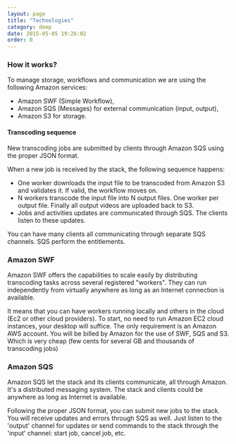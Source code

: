 ```yaml
---
layout: page
title: "Technologies"
category: deep
date: 2015-05-05 19:26:02
order: 0
---
```


### How it works?

To manage storage, workflows and communication we are using the following Amazon services:

   - Amazon SWF (Simple Workflow),
   - Amazon SQS (Messages) for external communication (input, output), 
   - Amazon S3 for storage. 

#### Transcoding sequence

New transcoding jobs are submitted by clients through Amazon SQS using the proper JSON format. 

When a new job is received by the stack, the following sequence happens: 

   - One worker downloads the input file to be transcoded from Amazon S3 and validates it. If valid, the workflow moves on.
   - N workers transcode the input file into N output files. One worker per output file. Finally all output videos are uploaded back to S3.
   - Jobs and activities updates are communicated through SQS. The clients listen to these updates.

You can have many clients all communicating through separate SQS channels. SQS perform the entitlements.

### Amazon SWF

Amazon SWF offers the capabilities to scale easily by distributing transcoding tasks across several registered "workers". They can run independently from virtually anywhere as long as an Internet connection is available.

It means that you can have workers running locally and others in the cloud (Ec2 or other cloud providers). To start, no need to run Amazon EC2 cloud instances, your desktop will suffice. The only requirement is an Amazon AWS account. You will be billed by Amazon for the use of SWF, SQS and S3. Which is very cheap (few cents for several GB and thousands of transcoding jobs)

### Amazon SQS

Amazon SQS let the stack and its clients communicate, all through Amazon. It's a distributed messaging system. The stack and clients could be anywhere as long as Internet is available.

Following the proper JSON format, you can submit new jobs to the stack. You will receive updates and errors through SQS as well. Just listen to the 'output' channel for updates or send commands to the stack through the 'input' channel: start job, cancel job, etc.
